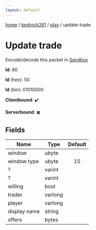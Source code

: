 ```yaml
---
layout: default
---
```


[home](/)  /  [bedrock261](/protocol/bedrock261)  /  [play](/protocol/bedrock261/play)  /  update-trade

# Update trade

Encode/decode this packet in [Sandbox](../../../sandbox/bedrock261#Play.UpdateTrade)

**Id**: 80

**Id** (hex): 50

**Id** (bin): 01010000

**Clientbound**: ✔️

**Serverbound**: ✖️

## Fields

Name | Type | Default
---|---|:---:
window | ubyte | 
window type | ubyte | 15
? | varint | 
? | varint | 
willing | bool | 
trader | varlong | 
player | varlong | 
display name | string | 
offers | bytes |

